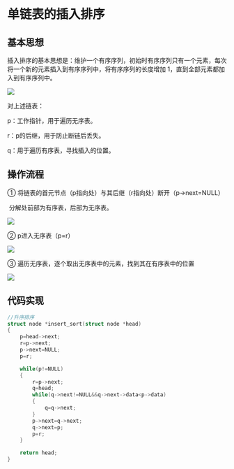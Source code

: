 # 单链表的插入排序

## 基本思想

插入排序的基本思想是：维护一个有序序列，初始时有序序列只有一个元素，每次将一个新的元素插入到有序序列中，将有序序列的长度增加 1，直到全部元素都加入到有序序列中。

![](https://yvling-blog-image-1257337367.cos.ap-shanghai.myqcloud.com/%E5%8D%9A%E5%AE%A2/%E5%8D%95%E9%93%BE%E8%A1%A8%E7%9A%84%E6%8F%92%E5%85%A5%E6%8E%92%E5%BA%8F/2022-04-23/%E5%88%9D%E5%A7%8B%E9%93%BE%E8%A1%A8.png)

对上述链表：

p：工作指针，用于遍历无序表。

r：p的后继，用于防止断链后丢失。

q：用于遍历有序表，寻找插入的位置。

## 操作流程

① 将链表的首元节点（p指向处）与其后继（r指向处）断开（p->next=NULL）

​	 分解处前部为有序表，后部为无序表。

![](https://yvling-blog-image-1257337367.cos.ap-shanghai.myqcloud.com/%E5%8D%9A%E5%AE%A2/%E5%8D%95%E9%93%BE%E8%A1%A8%E7%9A%84%E6%8F%92%E5%85%A5%E6%8E%92%E5%BA%8F/2022-04-23/%E6%96%AD%E5%BC%80%E9%93%BE%E8%A1%A8.png)

② p进入无序表（p=r）

![](https://yvling-blog-image-1257337367.cos.ap-shanghai.myqcloud.com/%E5%8D%9A%E5%AE%A2/%E5%8D%95%E9%93%BE%E8%A1%A8%E7%9A%84%E6%8F%92%E5%85%A5%E6%8E%92%E5%BA%8F/2022-04-23/%E6%8C%87%E9%92%88p%E8%BF%9B%E5%85%A5%E6%97%A0%E5%BA%8F%E8%A1%A8.png)

③ 遍历无序表，逐个取出无序表中的元素，找到其在有序表中的位置

![](https://yvling-blog-image-1257337367.cos.ap-shanghai.myqcloud.com/%E5%8D%9A%E5%AE%A2/%E5%8D%95%E9%93%BE%E8%A1%A8%E7%9A%84%E6%8F%92%E5%85%A5%E6%8E%92%E5%BA%8F/2022-04-23/%E6%B5%81%E7%A8%8B%E5%9B%BE.png)



## 代码实现

```c
//升序排序
struct node *insert_sort(struct node *head)
{
    p=head->next;
    r=p->next;
    p->next=NULL;
    p=r;

    while(p!=NULL)
    {
        r=p->next;
        q=head;
        while(q->next!=NULL&&q->next->data<p->data)
        {
            q=q->next;
        }
        p->next=q->next;
        q->next=p;
        p=r;
    }

    return head;
}
```


